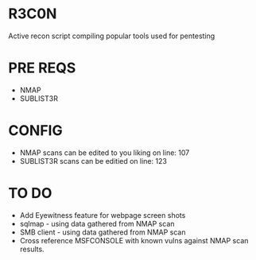 
#     R3C0N      #


Active recon script compiling popular tools used for pentesting


#    PRE REQS    #


- NMAP
- SUBLIST3R



#     CONFIG     #


- NMAP scans can be edited to you liking on line: 107
- SUBLIST3R scans can be editied on line: 123 


#     TO DO      #


- Add Eyewitness feature for webpage screen shots
- sqlmap 
      - using data gathered from NMAP scan
- SMB client
      - using data gathered from NMAP scan
- Cross reference MSFCONSOLE with known vulns against NMAP scan results. 
